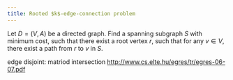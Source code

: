 ```yaml
---
title: Rooted $k$-edge-connection problem
---
```


Let $D=(V,A)$ be a directed graph. Find a spanning subgraph $S$ with minimum cost, such that there exist a root vertex $r$, such that for any $v\in V$, there exist a path from $r$ to $v$ in $S$.

edge disjoint: matriod intersection
http://www.cs.elte.hu/egres/tr/egres-06-07.pdf

